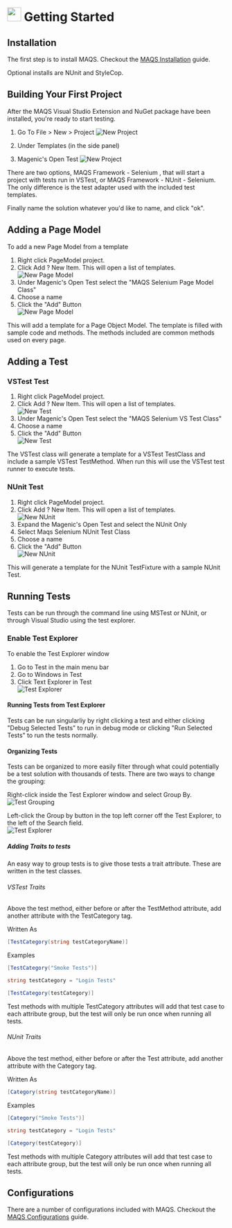 # <img src="resources/maqslogo.ico" height="32" width="32"> Getting Started

## Installation
The first step is to install MAQS.  Checkout the [MAQS Installation](Installation) guide.  
  
Optional installs are NUnit and StyleCop.

## Building Your First Project
After the MAQS Visual Studio Extension and NuGet package have been installed, you're ready to start testing.


1. Go To File > New > Project
![New Project](resources/NewProject1.png)  

2. Under Templates (in the side panel)

3. Magenic's Open Test
![New Project](resources/NewProject2.png)  

There are two options, MAQS Framework - Selenium , that will start a project with tests run in VSTest, or MAQS Framework - NUnit - Selenium.  
The only difference is the test adapter used with the included test templates.

Finally name the solution whatever you'd like to name, and click "ok".
## Adding a Page Model
To add a new Page Model from a template

1. Right click PageModel project.
2. Click Add ? New Item.  This will open a list of templates.  
![New Page Model](resources/NewPageModel1.png)  
3. Under Magenic's Open Test select the "MAQS Selenium Page Model Class"
3. Choose a name
4. Click the "Add" Button  
![New Page Model](resources/NewPageModel2.png)  

This will add a template for a Page Object Model.  The template is filled with sample code and methods.  The methods included are common methods used on every page.
## Adding a Test
### VSTest Test
1. Right click PageModel project.
2. Click Add ? New Item.  This will open a list of templates.  
![New Test](resources/NewTest1.png)  
3. Under Magenic's Open Test select the "MAQS Selenium VS Test Class"
3. Choose a name
4. Click the "Add" Button  
![New Test](resources/NewTest2.png)  

The VSTest class will generate a template for a VSTest TestClass and include a sample VSTest TestMethod.  When run this will use the VSTest test runner to execute tests.
### NUnit Test
1. Right click PageModel project.
2. Click Add ? New Item.  This will open a list of templates.  
![New NUnit](resources/NewTest1.png)  
3. Expand the Magenic's Open Test and select the NUnit Only
3. Select Maqs Selenium NUnit Test Class
4. Choose a name
5. Click the "Add" Button  
![New NUnit](resources/NewNUnitTest2.png)


This will generate a template for the NUnit TestFixture with a sample NUnit Test.
## Running Tests
Tests can be run through the command line using MSTest or NUnit, or through Visual Studio using the test explorer.

### Enable Test Explorer
To enable the Test Explorer window
1. Go to Test in the main menu bar
2. Go to Windows in Test
3. Click Text Explorer in Test  
![Test Explorer](resources/TestExplorer1.png)

#### Running Tests from Test Explorer
Tests can be run singularliy by right clicking a test and either clicking "Debug Selected Tests" to run in debug mode or clicking "Run Selected Tests" to run the tests normally.

#### Organizing Tests
Tests can be organized to more easily filter through what could potentially be a test solution with thousands of tests.  There are two ways to change the grouping:

Right-click inside the Test Explorer window and select Group By.  
![Test Grouping](resources/Groupin1.png)

Left-click the Group by button in the top left corner off the Test Explorer, to the left of the Search field.   
![Test Explorer](resources/Groupin2.png)

##### Adding Traits to tests
An easy way to group tests is to give those tests a trait attribute.  These are written in the test classes.

###### VSTest Traits
Above the test method, either before or after the TestMethod attribute, add another attribute with the TestCategory tag.

Written As
```csharp
[TestCategory(string testCategoryName)]
```

Examples
```csharp
[TestCategory("Smoke Tests")]
```

```csharp
string testCategory = "Login Tests"

[TestCategory(testCategory)]
```
Test methods with multiple TestCategory attributes will add that test case to each attribute group, but the test will only be run once when running all tests.

###### NUnit Traits
Above the test method, either before or after the Test attribute, add another attribute with the Category tag.

Written As
```csharp
[Category(string testCategoryName)]
```

Examples
```csharp
[Category("Smoke Tests")]
```

```csharp
string testCategory = "Login Tests"

[Category(testCategory)]
```
Test methods with multiple Category attributes will add that test case to each attribute group, but the test will only be run once when running all tests.


## Configurations
There are a number of configurations included with MAQS.  Checkout the [MAQS Configurations](Configuration.MD) guide.